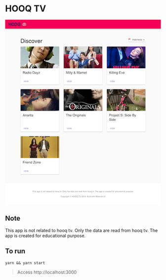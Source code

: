 # HOOQ TV

![](/hooqtv.png)

## Note

This app is not related to hooq tv. Only the data are read from hooq tv. The app is created for educational purpose.

## To run

    yarn && yarn start

> Access http://localhost:3000
